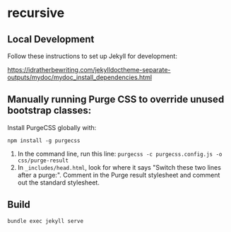 # recursive

## Local Development

Follow these instructions to set up Jekyll for development:

https://idratherbewriting.com/jekylldoctheme-separate-outputs/mydoc/mydoc_install_dependencies.html

## Manually running Purge CSS to override unused bootstrap classes:

Install PurgeCSS globally with:

```
npm install -g purgecss
```

1. In the command line, run this line: `purgecss -c purgecss.config.js -o css/purge-result`
2. In `_includes/head.html`, look for where it says "Switch these two lines after a purge:". Comment in the Purge result stylesheet and comment out the standard stylesheet. 

## Build

```
bundle exec jekyll serve
```
